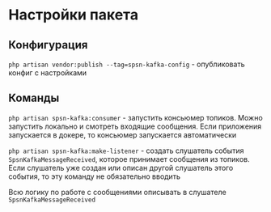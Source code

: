 # Настройки пакета

## Конфигурация

`php artisan vendor:publish --tag=spsn-kafka-config` - опубликовать конфиг с настройками

## Команды

`php artisan spsn-kafka:consumer` - запустить консьюмер топиков. Можно запустить локально и смотреть входящие сообщения. Если приложения запускается в докере, то консьюмер запускается автоматически

`php artisan spsn-kafka:make-listener` - создать слушатель события `SpsnKafkaMessageReceived`, которое принимает сообщения из топиков. Если слушатель уже создан или описан другой слушатель этого события, то эту команду не обязательно вводить

Всю логику по работе с сообщениями описывать в слушателе `SpsnKafkaMessageReceived`

